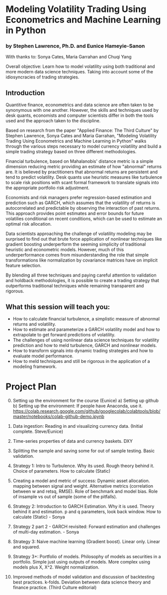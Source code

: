 # Modeling Volatility Trading Using Econometrics and Machine Learning in Python
### by Stephen Lawrence, Ph.D. and Eunice Hameyie-Sanon

With thanks to: Sonya Cates, Maria Garrahan and Chuqi Yang

Overall objective: Learn how to model volatility using both traditional and more modern data science techniques. Taking into account some of the idiosyncracies of trading strategies.

## Introduction
Quantitive finance, econometrics and data science are often taken to be synonymous with one another. However, the skills and techniques used by desk quants, economists and computer scientists differ in both the tools used and the approach taken to the discipline.

Based on research from the paper "Applied Finance: The Third Culture" by Stephen Lawrence, Sonya Cates and Maria Garrahan, "Modeling Volatility Trading Using Econometrics and Machine Learning in Python" walks through the various steps necessary to model currency volatility and build a simple trading strategy based on three different methodologies.

Financial turbulence, based on Mahalanobis' distance metric is a simple dimension reducing metric providing an estimate of how "abnormal" returns are. It is believed by practitioners that abnormal returns are persistent and tend to predict volatility. Desk quants use heuristic measures like turbulence to scale risk positions with scant formal framework to translate signals into the appropriate portfolio risk adjustment.

Economists and risk managers prefer regression-based estimation and prediction such as GARCH, which assumes that the volatility of returns is autocorrelated and predictable by observing the interaction of past returns. This approach provides point estimates and error bounds for future volatilies conditional on recent conditions, which can be used to estimate an optimal risk allocation.

Data scientists approaching the challenge of volatility modeling may be surprised to find out that brute force application of nonlinear techniques like gradient boosting underperform the seeming simplicity of traditional heuristic and econometric models. However, much of this underperformance comes from misunderstanding the role that simple transformations like normalization by covariance matrices have on implicit feature selection.

By blending all three techniques and paying careful attention to validation and holdback methodologies, it is possible to create a trading strategy that outperforms traditional techniques while remaining transparent and rigorous.

## What this session will teach you:
* How to calculate financial turbulence, a simplistic measure of abnormal returns and volatility.
* How to estimate and parameterize a GARCH volatility model and how to extrapolate to get forward predictions of volatility.
* The challenges of using nonlinear data science techniques for volatility prediction and how to meld turbulence, GARCH and nonlinear models.
* How to transform signals into dynamic trading strategies and how to evaluate model performance.
* How to meld techniques and still be rigorous in the application of a modeling framework.

# Project Plan
0) Setting up the environment for the course (Eunice)
   a) Setting up github
   b) Setting up the environment:
      If people have Anaconda, use it.
      https://colab.research.google.com/github/googlecolab/colabtools/blob/master/notebooks/colab-github-demo.ipynb
1) Data ingestion: Reading in and visualizing currency data. (Initial complete. Steve/Eunice)
2) Time-series properties of data and currency baskets. DXY 
3) Splitting the sample and saving some for out of sample testing. Basic validation.

4) Strategy 1: Intro to Turbulence. Why its used. Rough theory behind it. Choice of parameters. How to calculate (Static)

5) Creating a model and metric of success: Dynamic asset allocation. mapping between signal and weight. Alternative metrics (correlation between w and retsq, RMSE). Role of benchmark and model bias. Role of insample vs out of sample (some of the pitfalls).

6) Strategy 2: Introduction to GARCH Estimation. Why it is used. Theory behind it and estimation. p and q parameters, look back window. How to calculate (Static) - Sonya
7) Strategy 2 part 2 - GARCH revisited: Forward estimation and challenges of multi-day estimation. - Sonya

8) Strategy 3: Naive machine learning (Gradient boost). Linear only. Linear and squared.
9) Strategy 3+: Portfolio of models. Philosophy of models as securities in a portfolio. Simple just using outputs of models. More complex using models plus X, X^2. Weight normalization.

10) Improved methods of model validation and discussion of backtesting best practices. k-folds. Deviation between data science theory and finance practice. (Third Culture editorial)
